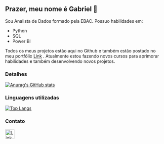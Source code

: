 ## Prazer, meu nome é Gabriel 👋

Sou Analista de Dados formado pela EBAC. Possuo habilidades em:
* Python
* SQL
* Power BI

Todos os meus projetos estão aqui no Github e também estão postado no meu portfólio [Link](https://speckle-twine-b0e.notion.site/Portf-lio-de-Dados-Gabriel-William-S-Bicudo-240f3163b70f805b8605d316ec1fcb19?pvs=74) . Atualmente estou fazendo novos cursos para aprimorar habilidades e também desenvolvendo novos projetos.


### Detalhes

[![Anurag's GitHub stats](https://github-readme-stats.vercel.app/api?username=gabrielwsb&show_icons=true&theme=dark)](https://github.com/anuraghazra/github-readme-stats)

### Linguagens utilizadas

[![Top Langs](https://github-readme-stats.vercel.app/api/top-langs/?username=gabrielwsb&layout=compact)](https://github.com/anuraghazra/github-readme-stats)

### Contato

[<img src='https://img.shields.io/badge/LinkedIn-0077B5?style=for-the-badge&logo=linkedin&logoColor=white' alt='Linkedin' height='30'>](https://www.linkedin.com/in/gabriel-bicudo-dados)
